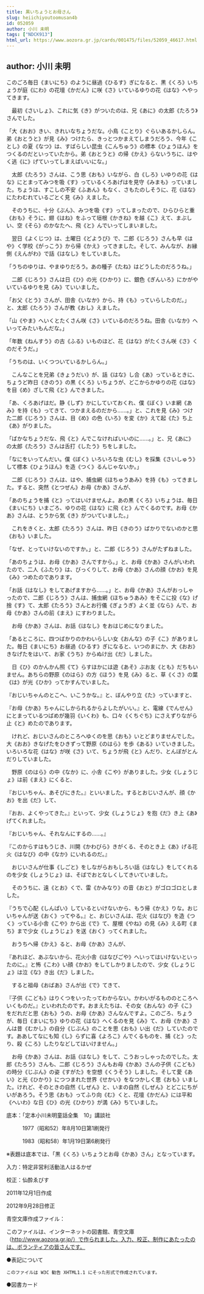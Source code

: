 ```yaml
---
title: 黒いちょうとお母さん
slug: heiichiyoutoomusan4b
id: 052059
author: 小川 未明
tags: ["NDCK913"]
html_url: https://www.aozora.gr.jp/cards/001475/files/52059_46617.html
---
```


## author: 小川 未明

このごろ毎日《まいにち》のように昼過《ひるす》ぎになると、黒《くろ》いちょうが庭《にわ》の花壇《かだん》に咲《さ》いているゆりの花《はな》へやってきます。

　最初《さいしょ》、これに気《き》がついたのは、兄《あに》の太郎《たろう》さんでした。

「大《おお》きい、きれいなちょうだな。小鳥《ことり》ぐらいあるかしらん。弟《おとうと》が見《み》つけたら、きっとつかまえてしまうだろう、今年《ことし》の夏《なつ》は、すばらしい昆虫《こんちゅう》の標本《ひょうほん》をつくるのだといっていたから。弟《おとうと》の帰《かえ》らないうちに、はやく逃《に》げていってしまえばいいにな。」

　太郎《たろう》さんは、こう思《おも》いながら、白《しろ》いゆりの花《はな》にとまってみつを吸《す》っているくろあげはを見守《みまも》っていました。ちょうは、すこしの不安《ふあん》もなく、さもたのしそうに、花《はな》にたわむれているごとく見《み》えました。

　そのうちに、十分《ぶん》、みつを吸《す》ってしまったので、ひらひらと重《おも》そうに、翅《はね》をふって垣根《かきね》を越《こ》えて、まぶしい、空《そら》のかなたへ、飛《と》んでいってしまいました。

　翌日《よくじつ》は、土曜日《どようび》で、二郎《じろう》さんも早《はや》く学校《がっこう》から帰《かえ》ってきました。そして、みんなが、お縁側《えんがわ》で話《はなし》をしていました。

「うちのゆりは、やまゆりだろう。あの種子《たね》はどうしたのだろうね。」

　二郎《じろう》さんは日《ひ》の光《ひかり》に、銀色《ぎんいろ》にかがやいているゆりを見《み》ていいました。

「お父《とう》さんが、田舎《いなか》から、持《も》っていらしたのだ。」と、太郎《たろう》さんが教《おし》えました。

「山《やま》へいくとたくさん咲《さ》いているのだろうね。田舎《いなか》へいってみたいもんだな。」

「年数《ねんすう》の古《ふる》いものほど、花《はな》がたくさん咲《さ》くのだそうだ。」

「うちのは、いくつついているかしらん。」

　こんなことを兄弟《きょうだい》が、話《はな》し合《あ》っているときに、ちょうど昨日《きのう》の黒《くろ》いちょうが、どこからかゆりの花《はな》を目《め》ざして飛《と》んできました。

「あ、くろあげはだ。静《しず》かにしていておくれ、僕《ぼく》いま網《あみ》を持《も》ってきて、つかまえるのだから……。」と、これを見《み》つけた二郎《じろう》さんは、目《め》の色《いろ》を変《か》えて起《た》ち上《あ》がりました。

「ばかなちょうだな、飛《と》んでこなければいいのに……。」と、兄《あに》の太郎《たろう》さんは舌打《したう》ちをしました。

「なにをいってんだい。僕《ぼく》いろいろな虫《むし》を採集《さいしゅう》して標本《ひょうほん》を造《つく》るんじゃないか。」

　二郎《じろう》さんは、はや、捕虫網《ほちゅうあみ》を持《も》ってきました。すると、突然《とつぜん》お母《かあ》さんが、

「あのちょうを捕《と》ってはいけませんよ。あの黒《くろ》いちょうは、毎日《まいにち》いまごろ、ゆりの花《はな》に飛《と》んでくるのです。お母《かあ》さんは、とうから気《き》がついていました。」

　これをきくと、太郎《たろう》さんは、昨日《きのう》ばかりでないのかと思《おも》いました。

「なぜ、とっていけないのですか。」と、二郎《じろう》さんがたずねました。

「あのちょうは、お母《かあ》さんですから。」と、お母《かあ》さんがいわれたので、二人《ふたり》は、びっくりして、お母《かあ》さんの顔《かお》を見《み》つめたのであります。

「お話《はなし》をしてあげますから……。」と、お母《かあ》さんがおっしゃったので、二郎《じろう》さんは、捕虫網《ほちゅうあみ》をそこに投《な》げ捨《す》て、太郎《たろう》さんとお行儀《ぎょうぎ》よく並《なら》んで、お母《かあ》さんの前《まえ》にすわりました。

　お母《かあ》さんは、お話《はなし》をおはじめになりました。

「あるところに、四つばかりのかわいらしい女《おんな》の子《こ》がありました。毎日《まいにち》お昼過《ひるす》ぎになると、いつのまにか、大《おお》きなげたをはいて、お家《うち》からぬけ出《だ》しました。

　日《ひ》のかんかん照《て》らすほかには遊《あそ》ぶお友《とも》だちもいません。あちらの野原《のはら》の方《ほう》を見《み》ると、草《くさ》の葉《は》が光《ひか》ってかすんでいました。

『おじいちゃんのとこへ、いこうかな。』と、ぼんやり立《た》っていますと、

『お母《かあ》ちゃんにしかられるからよしたがいい。』と、電線《でんせん》にとまっているつばめが幾羽《いくわ》も、口々《くちぐち》にさえずりながら止《と》めたのであります。

　けれど、おじいさんのところへゆくのを思《おも》いとどまりませんでした。大《おお》きなげたをひきずって野原《のはら》を歩《ある》いていきました。いろいろな花《はな》が咲《さ》いて、ちょうが飛《と》んだり、とんぼがとんだりしていました。

　野原《のはら》の中《なか》に、小舎《こや》がありました。少女《しょうじょ》は前《まえ》にくると、

『おじいちゃん、あそびにきた。』といいました。するとおじいさんが、顔《かお》を出《だ》して、

『おお、よくやってきた。』といって、少女《しょうじょ》を抱《だ》き上《あ》げてくれました。

『おじいちゃん、それなんにするの……。』

『このからすはもうじき、川開《かわびら》きがくる、そのとき上《あ》げる花火《はなび》の中《なか》にいれるのだ。』

　おじいさんが仕事《しごと》をしながらおもしろい話《はなし》をしてくれるのを少女《しょうじょ》は、そばでおとなしくしてきいていました。

　そのうちに、遠《とお》くで、雷《かみなり》の音《おと》がゴロゴロとしました。

『うちで心配《しんぱい》しているといけないから、もう帰《かえ》りな。おじいちゃんが送《おく》ってやる。』と、おじいさんは、花火《はなび》を造《つく》っている小舎《こや》から出《で》て、屋根《やね》の見《み》える町《まち》まで少女《しょうじょ》を送《おく》ってくれました。

　おうちへ帰《かえ》ると、お母《かあ》さんが、

『あれほど、あぶないから、花火小舎《はなびごや》へいってはいけないといったのに。』と怖《こわ》い顔《かお》をしてしかりましたので、少女《しょうじょ》は泣《な》き出《だ》しました。

　すると祖母《おばあ》さんが出《で》てきて、

『子供《こども》はりくつをいったってわからない。かわいがるもののところへいくものだ。』といわれたのです。おまえたちは、その女《おんな》の子《こ》をだれだと思《おも》うの、お母《かあ》さんなんですよ。このごろ、ちょうが、毎日《まいにち》ゆりの花《はな》へくるのを見《み》て、お母《かあ》さんは昔《むかし》の自分《じぶん》のことを思《おも》い出《だ》していたのです。ああしてなにも知《し》らずに喜《よろこ》んでくるものを、捕《と》ったり、殺《ころ》したりなどしてはいけません。」

　お母《かあ》さんは、お話《はなし》をして、こうおっしゃったのでした。太郎《たろう》さんも、二郎《じろう》さんもお母《かあ》さんの子供《こども》の時分《じぶん》の姿《すがた》を空想《くうそう》しました。そして愛《あい》と光《ひかり》につつまれた世界《せかい》をなつかしく思《おも》いました。けれど、そのときの自然《しぜん》と、いまの自然《しぜん》とどこにちがいがあろう。そう思《おも》ってふり向《む》くと、花壇《かだん》には平和《へいわ》な日《ひ》の光《ひかり》が満《み》ちていました。













底本：「定本小川未明童話全集　10」講談社

　　　1977（昭和52）年8月10日第1刷発行

　　　1983（昭和58）年1月19日第6刷発行

※表題は底本では、「黒《くろ》いちょうとお母《かあ》さん」となっています。

入力：特定非営利活動法人はるかぜ

校正：仙酔ゑびす

2011年12月1日作成

2012年9月28日修正

青空文庫作成ファイル：

このファイルは、インターネットの図書館、青空文庫（http://www.aozora.gr.jp/）で作られました。入力、校正、制作にあたったのは、ボランティアの皆さんです。











●表記について


	このファイルは W3C 勧告 XHTML1.1 にそった形式で作成されています。







●図書カード